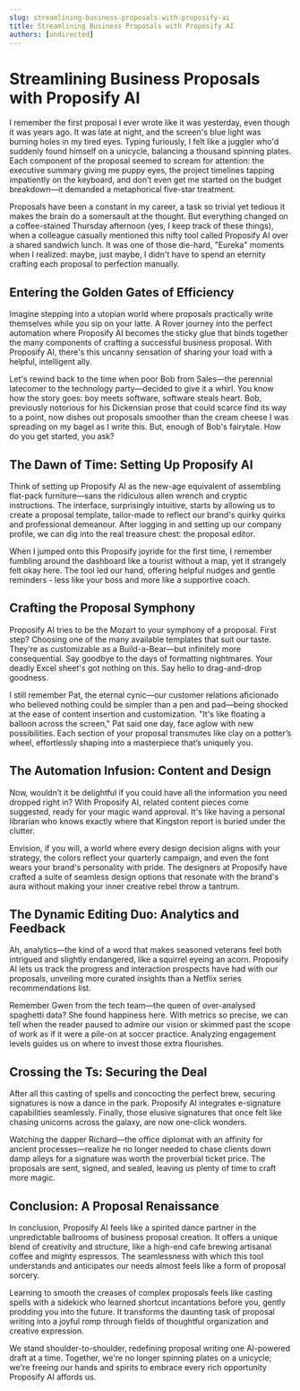 ```yaml
---
slug: streamlining-business-proposals-with-proposify-ai
title: Streamlining Business Proposals with Proposify AI
authors: [undirected]
---
```



# Streamlining Business Proposals with Proposify AI

I remember the first proposal I ever wrote like it was yesterday, even though it was years ago. It was late at night, and the screen's blue light was burning holes in my tired eyes. Typing furiously, I felt like a juggler who'd suddenly found himself on a unicycle, balancing a thousand spinning plates. Each component of the proposal seemed to scream for attention: the executive summary giving me puppy eyes, the project timelines tapping impatiently on the keyboard, and don’t even get me started on the budget breakdown—it demanded a metaphorical five-star treatment.

Proposals have been a constant in my career, a task so trivial yet tedious it makes the brain do a somersault at the thought. But everything changed on a coffee-stained Thursday afternoon (yes, I keep track of these things), when a colleague casually mentioned this nifty tool called Proposify AI over a shared sandwich lunch. It was one of those die-hard, "Eureka" moments when I realized: maybe, just maybe, I didn't have to spend an eternity crafting each proposal to perfection manually.

## Entering the Golden Gates of Efficiency

Imagine stepping into a utopian world where proposals practically write themselves while you sip on your latte. A Rover journey into the perfect automation where Proposify AI becomes the sticky glue that binds together the many components of crafting a successful business proposal. With Proposify AI, there's this uncanny sensation of sharing your load with a helpful, intelligent ally.

Let's rewind back to the time when poor Bob from Sales—the perennial latecomer to the technology party—decided to give it a whirl. You know how the story goes: boy meets software, software steals heart. Bob, previously notorious for his Dickensian prose that could scarce find its way to a point, now dishes out proposals smoother than the cream cheese I was spreading on my bagel as I write this. But, enough of Bob's fairytale. How do you get started, you ask?

## The Dawn of Time: Setting Up Proposify AI

Think of setting up Proposify AI as the new-age equivalent of assembling flat-pack furniture—sans the ridiculous allen wrench and cryptic instructions. The interface, surprisingly intuitive, starts by allowing us to create a proposal template, tailor-made to reflect our brand's quirky quirks and professional demeanour. After logging in and setting up our company profile, we can dig into the real treasure chest: the proposal editor.

When I jumped onto this Proposify joyride for the first time, I remember fumbling around the dashboard like a tourist without a map, yet it strangely felt okay here. The tool led our hand, offering helpful nudges and gentle reminders - less like your boss and more like a supportive coach.

## Crafting the Proposal Symphony

Proposify AI tries to be the Mozart to your symphony of a proposal. First step? Choosing one of the many available templates that suit our taste. They're as customizable as a Build-a-Bear—but infinitely more consequential. Say goodbye to the days of formatting nightmares. Your deadly Excel sheet's got nothing on this. Say hello to drag-and-drop goodness.

I still remember Pat, the eternal cynic—our customer relations aficionado who believed nothing could be simpler than a pen and pad—being shocked at the ease of content insertion and customization. "It's like floating a balloon across the screen," Pat said one day, face aglow with new possibilities. Each section of your proposal transmutes like clay on a potter’s wheel, effortlessly shaping into a masterpiece that’s uniquely you.

## The Automation Infusion: Content and Design

Now, wouldn’t it be delightful if you could have all the information you need dropped right in? With Proposify AI, related content pieces come suggested, ready for your magic wand approval. It's like having a personal librarian who knows exactly where that Kingston report is buried under the clutter.

Envision, if you will, a world where every design decision aligns with your strategy, the colors reflect your quarterly campaign, and even the font wears your brand's personality with pride. The designers at Proposify have crafted a suite of seamless design options that resonate with the brand's aura without making your inner creative rebel throw a tantrum.

## The Dynamic Editing Duo: Analytics and Feedback

Ah, analytics—the kind of a word that makes seasoned veterans feel both intrigued and slightly endangered, like a squirrel eyeing an acorn. Proposify AI lets us track the progress and interaction prospects have had with our proposals, unveiling more curated insights than a Netflix series recommendations list.

Remember Gwen from the tech team—the queen of over-analysed spaghetti data? She found happiness here. With metrics so precise, we can tell when the reader paused to admire our vision or skimmed past the scope of work as if it were a pile-on at soccer practice. Analyzing engagement levels guides us on where to invest those extra flourishes.

## Crossing the Ts: Securing the Deal

After all this casting of spells and concocting the perfect brew, securing signatures is now a dance in the park. Proposify AI integrates e-signature capabilities seamlessly. Finally, those elusive signatures that once felt like chasing unicorns across the galaxy, are now one-click wonders.

Watching the dapper Richard—the office diplomat with an affinity for ancient processes—realize he no longer needed to chase clients down damp alleys for a signature was worth the proverbial ticket price. The proposals are sent, signed, and sealed, leaving us plenty of time to craft more magic.

## Conclusion: A Proposal Renaissance

In conclusion, Proposify AI feels like a spirited dance partner in the unpredictable ballrooms of business proposal creation. It offers a unique blend of creativity and structure, like a high-end cafe brewing artisanal coffee and mighty espressos. The seamlessness with which this tool understands and anticipates our needs almost feels like a form of proposal sorcery.

Learning to smooth the creases of complex proposals feels like casting spells with a sidekick who learned shortcut incantations before you, gently prodding you into the future. It transforms the daunting task of proposal writing into a joyful romp through fields of thoughtful organization and creative expression.

We stand shoulder-to-shoulder, redefining proposal writing one AI-powered draft at a time. Together, we're no longer spinning plates on a unicycle; we're freeing our hands and spirits to embrace every rich opportunity Proposify AI affords us.